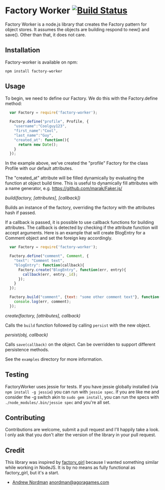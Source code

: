 # Factory Worker [![Build Status](https://secure.travis-ci.org/agoragames/factory-worker.png)](https://secure.travis-ci.org/agoragames/factory-worker.png)

Factory Worker is a node.js library that creates the Factory pattern for object stores.  It assumes the objects are building respond to new() and save().  Other than that, it does not care.

## Installation

Factory-worker is available on npm:

`npm install factory-worker`


## Usage

To begin, we need to define our Factory.  We do this with the Factory.define method:

``` js
  var Factory = require('factory-worker');
  
  Factory.define("profile", Profile, {
    "username":"Coolguy123",
    "first_name":"Cool",
    "last_name":"Guy",
    "created_at": function(){
      return new Date();
    }
  });
```

In the example above, we've created the "profile" Factory for the class Profile with our default attributes.

The "created_at" attribute will be filled dynamically by evaluating the function at object build time. This is useful to dynamically fill attributes with a name generator, e.g. https://github.com/marak/Faker.js/


*build(factory, [attributes], [callback])*

Builds an instance of the factory, overriding the factory with the attributes hash if passed. 

If a callback is passed, it is possible to use callback functions for building attributes. The callback is detected by checking if the attribute function will accept arguments. Here is an example that will create
BlogEntry for a Comment object and set the foreign key accordingly.

```js
  var Factory = require('factory-worker');

  Factory.define("comment", Comment, {
    "text": "Comment text",
    "blogEntry": function(callback){
      Factory.create("BlogEntry", function(err, entry){
        callback(err, entry._id);
      });
    }
  });

  Factory.build("comment", {text: "some other comment text"}, function(err, comment){
    console.log(err, comment);
  });
```

*create(factory, [attributes], callback)*

Calls the `build` function followed by calling `persist` with the new object.

*persist(obj, callback)*

Calls `save(callback)` on the object.  Can be overridden to support different persistence methods.

See the `examples` directory for more information.

## Testing

FactoryWorker uses jessie for tests.  If you have jessie globally installed (via `npm install -g jessie`)
you can run with `jessie spec`.  If you are like me and consider the -g switch akin to `sudo gem install`,
you can run the specs with `./node_modules/.bin/jessie spec` and you're all set.

## Contributing

Contributions are welcome, submit a pull request and I'll happily take a look. I only ask that you don't alter the
version of the library in your pull request.


## Credit

This library was inspired by [factory_girl](http://github.com/thoughtbot/factory_girl/) because I wanted something similar while working in NodeJS.
It is by no means as fully functional as factory\_girl, but it's a start.

* [Andrew Nordman](http://github.com/cadwallion/) <anordman@agoragames.com>

